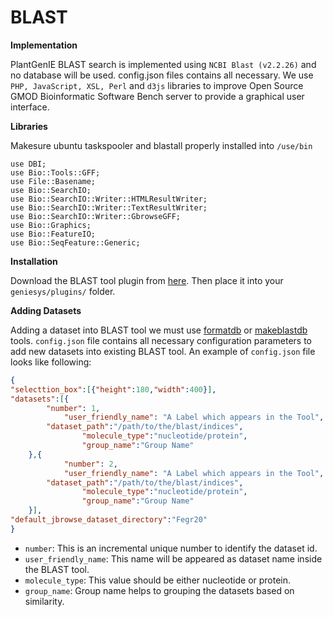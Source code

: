 
BLAST
=====================

**Implementation** 

PlantGenIE BLAST search is implemented using ```NCBI Blast (v2.2.26)``` and no database will be used. config.json files contains all necessary.  We use ```PHP, JavaScript, XSL, Perl``` and ```d3js``` libraries to improve Open Source GMOD Bioinformatic Software Bench server to provide a graphical user interface.

**Libraries**

Makesure ubuntu taskspooler and blastall properly installed into ```/use/bin```

````shell
use DBI;
use Bio::Tools::GFF;
use File::Basename;
use Bio::SearchIO;
use Bio::SearchIO::Writer::HTMLResultWriter;
use Bio::SearchIO::Writer::TextResultWriter;
use Bio::SearchIO::Writer::GbrowseGFF;
use Bio::Graphics;
use Bio::FeatureIO;
use Bio::SeqFeature::Generic;
````

**Installation**

Download the BLAST tool plugin from [here](https://github.com/irusri/geniesys/tree/master/plugins). Then place it into your `geniesys/plugins/` folder.

**Adding Datasets**

Adding a dataset into BLAST tool we must use [formatdb](http://structure.usc.edu/blast/formatdb.html) or [makeblastdb](http://nebc.nerc.ac.uk/bioinformatics/documentation/blast+/user_manual.pdf) tools. `config.json` file contains all necessary configuration parameters to add new datasets into existing BLAST tool. An  example of `config.json` file looks like following:

```json
{
"selecttion_box":[{"height":180,"width":400}],
"datasets":[{
   	 	"number": 1,
        	"user_friendly_name": "A Label which appears in the Tool",
		"dataset_path":"/path/to/the/blast/indices",
            	"molecule_type":"nucleotide/protein",
            	"group_name":"Group Name"
    },{
        	"number": 2,
        	"user_friendly_name": "A Label which appears in the Tool",
		"dataset_path":"/path/to/the/blast/indices",
            	"molecule_type":"nucleotide/protein",
            	"group_name":"Group Name"
    }],
"default_jbrowse_dataset_directory":"Fegr20"
}
```

- ```number```: This is an incremental unique number to identify the dataset id.  
- ```user_friendly_name```: This name will be appeared as dataset name  inside the BLAST tool.  
- ```molecule_type```: This value should be either nucleotide or protein.  
- ```group_name```: Group name helps to grouping the datasets based on similarity.  
